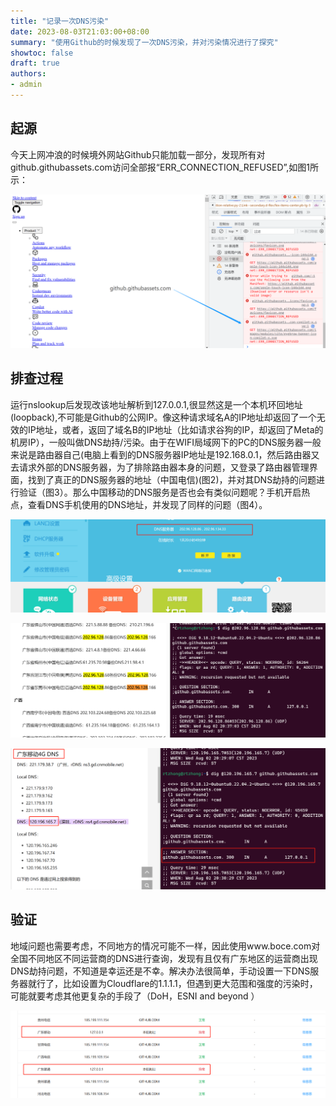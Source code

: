 ```yaml
---
title: "记录一次DNS污染"
date: 2023-08-03T21:03:00+08:00
summary: "使用Github的时候发现了一次DNS污染，并对污染情况进行了探究"
showtoc: false
draft: true
authors:
- admin
---
```

## 起源

今天上网冲浪的时候境外网站Github只能加载一部分，发现所有对github.githubassets.com访问全部报“ERR_CONNECTION_REFUSED”,如图1所示：

 ![Image 1](images/1.png "Image 1")

## 排查过程

运行nslookup后发现改该地址解析到127.0.0.1,很显然这是一个本机环回地址(loopback),不可能是Github的公网IP。像这种请求域名A的IP地址却返回了一个无效的IP地址，或者，返回了域名B的IP地址（比如请求谷狗的IP，却返回了Meta的机房IP），一般叫做DNS劫持/污染。由于在WIFI局域网下的PC的DNS服务器一般来说是路由器自己(电脑上看到的DNS服务器IP地址是192.168.0.1，然后路由器又去请求外部的DNS服务器，为了排除路由器本身的问题，又登录了路由器管理界面，找到了真正的DNS服务器的地址（中国电信)(图2)，并对其DNS劫持的问题进行验证（图3）。那么中国移动的DNS服务是否也会有类似问题呢？手机开启热点，查看DNS手机使用的DNS地址，并发现了同样的问题（图4）。

 ![Image 2](images/2.png "Image 2")

 ![Image 3](images/3.png "Image 3")

 ![Image 4](images/4.png "Image 4")

## 验证

地域问题也需要考虑，不同地方的情况可能不一样，因此使用www.boce.com对全国不同地区不同运营商的DNS进行查询，发现有且仅有广东地区的运营商出现DNS劫持问题，不知道是幸运还是不幸。解决办法很简单，手动设置一下DNS服务器就行了，比如设置为Cloudflare的1.1.1.1，但遇到更大范围和强度的污染时，可能就要考虑其他更复杂的手段了（DoH，ESNI and beyond ）

 ![Image 5](images/5.png "Image 5")

